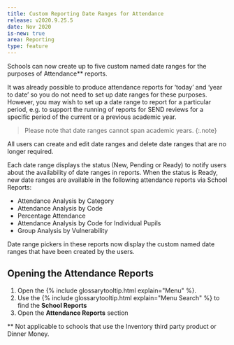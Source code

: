 ```yaml
---
title: Custom Reporting Date Ranges for Attendance
release: v2020.9.25.5
date: Nov 2020
is-new: true
area: Reporting
type: feature
---
```


Schools can now create up to five custom named date ranges for the purposes of Attendance** reports.

It was already possible to produce attendance reports for ‘today’ and ‘year to date’ so you do not need to set up date ranges for these purposes. However, you may wish to set up a date range to report for a particular period, e.g. to support the running of reports for SEND reviews for a specific period of the current or a previous academic year.

> Please note that date ranges cannot span academic years.
{:.note}

All users can create and edit date ranges and delete date ranges that are no longer required.

Each date range displays the status (New, Pending or Ready) to notify users about the availability of date ranges in reports. When the status is Ready, new date ranges are available in the following attendance reports via School Reports:

- Attendance Analysis by Category
- Attendance Analysis by Code
- Percentage Attendance
- Attendance Analysis by Code for Individual Pupils
- Group Analysis by Vulnerability

Date range pickers in these reports now display the custom named date ranges that have been created by the users.

## Opening the Attendance Reports

1. Open the {% include glossarytooltip.html explain="Menu" %}.
2. Use the {% include glossarytooltip.html explain="Menu Search" %} to find the **School Reports**
3. Open the **Attendance Reports** section

** Not applicable to schools that use the Inventory third party product or Dinner Money.